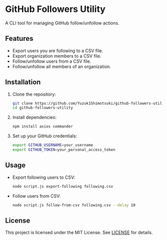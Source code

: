 # GitHub Followers Utility

A CLI tool for managing GitHub follow/unfollow actions.

## Features

- Export users you are following to a CSV file.
- Export organization members to a CSV file.
- Follow/unfollow users from a CSV file.
- Follow/unfollow all members of an organization.

## Installation

1. Clone the repository:

   ```bash
   git clone https://github.com/Yuzuk1Shimotsuki/github-followers-utility.git
   cd github-followers-utility

2. Install dependencies:

   ```bash
   npm install axios commander
   ```

3. Set up your GitHub credentials:

   ```bash
   export GITHUB_USERNAME=your_username
   export GITHUB_TOKEN=your_personal_access_token
   ```

## Usage

- Export following users to CSV:

  ```bash
  node script.js export-following following.csv
  ```

- Follow users from CSV:

  ```bash
  node script.js follow-from-csv following.csv --delay 10
  ```

## License

This project is licensed under the MIT License. See [LICENSE](LICENSE) for details.
